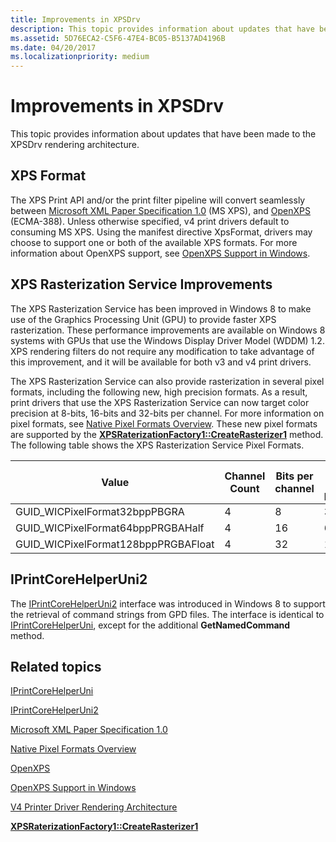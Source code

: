 ```yaml
---
title: Improvements in XPSDrv
description: This topic provides information about updates that have been made to the XPSDrv rendering architecture.
ms.assetid: 5D76ECA2-C5F6-47E4-BC05-B5137AD4196B
ms.date: 04/20/2017
ms.localizationpriority: medium
---
```


# Improvements in XPSDrv

This topic provides information about updates that have been made to the XPSDrv rendering architecture.

## XPS Format

The XPS Print API and/or the print filter pipeline will convert seamlessly between [Microsoft XML Paper Specification 1.0](https://docs.microsoft.com/previous-versions/windows/hardware/design/dn614032(v=vs.85)) (MS XPS), and [OpenXPS](https://www.ecma-international.org/publications/standards/Ecma-388.htm) (ECMA-388). Unless otherwise specified, v4 print drivers default to consuming MS XPS. Using the manifest directive XpsFormat, drivers may choose to support one or both of the available XPS formats. For more information about OpenXPS support, see [OpenXPS Support in Windows](https://docs.microsoft.com/windows-hardware/drivers/print/driver-support-for-openxps).

## XPS Rasterization Service Improvements

The XPS Rasterization Service has been improved in Windows 8 to make use of the Graphics Processing Unit (GPU) to provide faster XPS rasterization. These performance improvements are available on Windows 8 systems with GPUs that use the Windows Display Driver Model (WDDM) 1.2. XPS rendering filters do not require any modification to take advantage of this improvement, and it will be available for both v3 and v4 print drivers.

The XPS Rasterization Service can also provide rasterization in several pixel formats, including the following new, high precision formats. As a result, print drivers that use the XPS Rasterization Service can now target color precision at 8-bits, 16-bits and 32-bits per channel. For more information on pixel formats, see [Native Pixel Formats Overview](https://docs.microsoft.com/windows/desktop/wic/-wic-codec-native-pixel-formats). These new pixel formats are supported by the [**XPSRaterizationFactory1::CreateRasterizer1**](https://docs.microsoft.com/previous-versions/windows/hardware/drivers/hh802468(v=vs.85)) method. The following table shows the XPS Rasterization Service Pixel Formats.

| Value                                | Channel Count | Bits per channel | Bits per pixel | Storage type |
|--------------------------------------|---------------|------------------|----------------|--------------|
| GUID\_WICPixelFormat32bppPBGRA       | 4             | 8                | 32             | UINT         |
| GUID\_WICPixelFormat64bppPRGBAHalf   | 4             | 16               | 64             | Float        |
| GUID\_WICPixelFormat128bppPRGBAFloat | 4             | 32               | 128            | Float        |

## IPrintCoreHelperUni2

The [IPrintCoreHelperUni2](https://docs.microsoft.com/windows-hardware/drivers/ddi/prcomoem/nn-prcomoem-iprintcorehelperuni2) interface was introduced in Windows 8 to support the retrieval of command strings from GPD files. The interface is identical to [IPrintCoreHelperUni](https://docs.microsoft.com/windows-hardware/drivers/ddi/prcomoem/nn-prcomoem-iprintcorehelperuni), except for the additional **GetNamedCommand** method.

## Related topics

[IPrintCoreHelperUni](https://docs.microsoft.com/windows-hardware/drivers/ddi/prcomoem/nn-prcomoem-iprintcorehelperuni)  

[IPrintCoreHelperUni2](https://docs.microsoft.com/windows-hardware/drivers/ddi/prcomoem/nn-prcomoem-iprintcorehelperuni2)  

[Microsoft XML Paper Specification 1.0](https://docs.microsoft.com/previous-versions/windows/hardware/design/dn614032(v=vs.85))  

[Native Pixel Formats Overview](https://docs.microsoft.com/windows/desktop/wic/-wic-codec-native-pixel-formats)  

[OpenXPS](https://www.ecma-international.org/publications/standards/Ecma-388.htm)  

[OpenXPS Support in Windows](https://docs.microsoft.com/windows-hardware/drivers/print/driver-support-for-openxps)  

[V4 Printer Driver Rendering Architecture](https://docs.microsoft.com/windows-hardware/drivers/print/v4-driver-rendering-architecture)  

[**XPSRaterizationFactory1::CreateRasterizer1**](https://docs.microsoft.com/previous-versions/windows/hardware/drivers/hh802468(v=vs.85))  
